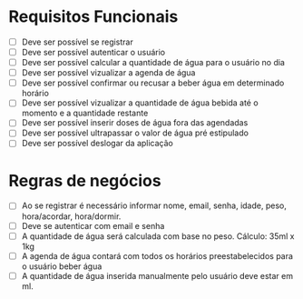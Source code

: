 # Requisitos Funcionais

- [ ] Deve ser possível se registrar 
- [ ] Deve ser possível autenticar o usuário
- [ ] Deve ser possível calcular a quantidade de água para o usuário no dia
- [ ] Deve ser possível vizualizar a agenda de água
- [ ] Deve ser possível confirmar ou recusar a beber água em determinado horário
- [ ] Deve ser possível vizualizar a quantidade de água bebida até o momento e a quantidade restante
- [ ] Deve ser possível inserir doses de água fora das agendadas
- [ ] Deve ser possível ultrapassar o valor de água pré estipulado 
- [ ] Deve ser possível deslogar da aplicação 

# Regras de negócios

- [ ] Ao se registrar é necessário informar nome, email, senha, idade, peso, hora/acordar, hora/dormir.
- [ ] Deve se autenticar com email e senha
- [ ] A quantidade de água será calculada com base no peso. Cálculo: 35ml x 1kg
- [ ] A agenda de água contará com todos os horários preestabelecidos para o usuário beber água
- [ ] A quantidade de água inserida manualmente pelo usuário deve estar em ml.
